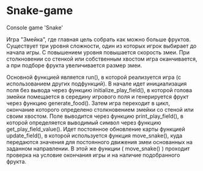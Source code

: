 # Snake-game
Console game 'Snake'

Игра "Змейка", где главная цель собрать как можно больше фруктов. Существует три уровня сложности, один из которых игрок выбирает до начала игры. С повышением уровня повышается скорость змеи. При столкновении со стенкой или собственным хвостом игра оканчивается, а при 
подборе фрукта увеличивается размер змеи.

Основной функцией является run(), в которой реализуется игра (с использованием других подфункций). В начале идет инициализация поля
без вывода через функцию initialize_play_field(), в которой голова змейки помещается в середину игрового поля и генерируется фрукт 
через функцию generate_food(). Затем игра переходит в цикл, окончание которого определено столкновением змейки со стеной или своим хвостом. Поле выводится через функцию print_play_field(), в которой определяется выводимый символ через функцию get_play_field_value().
Идет постоянное обновление карты функцией update_field(), в которой используется функция move_snake(), куда передаются значения для постоянного движения змеи основанных на заданном направлении. В этой же функции ( move_snake() ) проходит проверка на условие окончания игры и на наличие подобранного фрукта. 
